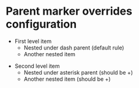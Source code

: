 # Parent marker overrides configuration

- First level item
  - Nested under dash parent (default rule)
  - Another nested item

* Second level item
  - Nested under asterisk parent (should be +)
  - Another nested item (should be +)
